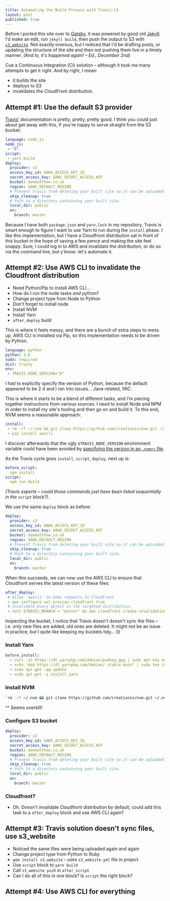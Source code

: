 ```yaml
---
title: Automating the Build Process with Travis-CI
layout: post
published: true
---
```


Before I ported this site over to [Gatsby](https://www.gatsbyjs.org), it was powered by good old [Jekyll](). I'd make an edit, run `jekyll build`, then push the output to S3 with [`s3_website`](). Not exactly onerous, but I noticed that I'd be drafting posts, or updating the structure of the site and then not pushing them live in a timely manner. _(And lo, it's happened again! – Ed., December 2nd)_

Cue a Continuous Integration (CI) solution – although it took me many attempts to get it right. And by right, I mean:
- it builds the site
- deploys to S3
- invalidates the CloudFront distribution.

## Attempt #1: Use the default S3 provider
[Travis'](https://docs.travis-ci.com) documentation is pretty, pretty, pretty good. I think you could just about get away with this, if you're happy to serve straight from the S3 bucket:

```yml
language: node_js
node_js: 
 - "8"
script:
 - yarn build
deploy:
  provider: s3
  access_key_id: $AWS_ACCESS_KEY_ID
  secret_access_key: $AWS_SECRET_ACCESS_KEY
  bucket: danmatthew.co.uk
  region: $AWS_DEFAULT_REGION
  # Prevent Travis from deleting your built site so it can be uploaded.
  skip_cleanup: true
  # Path to a directory containing your built site.
  local_dir: public
  on:
    branch: master
```
Because I have both `package.json` and `yarn.lock` in my repository, Travis is smart enough to figure I want to use Yarn to run during the `install` phase. I like this implementation, but I have a Cloudfront distribution sat in front of this bucket in the hope of saving a few pence and making the site feel snappy. Sure, I could log in to AWS and invalidate the distribution, or do so via the command line, but y'know: let's automate it.

## Attempt #2: Use AWS CLI to invalidate the Cloudfront distribution
- Need Python/Pip to install AWS CLI…
- How do I run the node tasks _and_ python?
- Change project type from Node to Python
- Don't forget to install node
- Install NVM
- Install Yarn
- `after_deploy` build

This is where it feels messy, and there are a bunch of extra steps to mess up. AWS CLI is installed via Pip, so this implementation needs to be driven by Python. 

```yml
language: python
python: 3.6
sudo: required
dist: trusty
env:
 - TRAVIS_NODE_VERSION="8"
```
I had to explicitly specify the version of Python, because the default appeared to be 2.4 and I ran into issues… Java-related, IIRC.

This is where it starts to be a blend of different tasks, and I'm piecing together instructions from various sources. I need to install Node and NPM in order to install my site's tooling and then go on and build it. To this end, NVM seems a reasonable approach:

```yml
install:
 - rm -rf ~/.nvm && git clone https://github.com/creationix/nvm.git ~/.nvm && (cd ~/.nvm && git checkout `git describe --abbrev=0 --tags`) && source ~/.nvm/nvm.sh && nvm install $TRAVIS_NODE_VERSION
 - pip install awscli
```
I discover afterwards that the ugly `$TRAVIS_NODE_VERSION` environment variable could have been avoided by [specifying the version in an `.nvmrc` file](https://docs.travis-ci.com/user/languages/javascript-with-nodejs/).

As the Travis cycle goes `install`, `script`, `deploy`, next up is:

```yml
before_script:
  npm install
script:
  npm run build
```

_(Travis experts – could those commands just have been listed sequentially in the `script` block?)_.

We use the same `deploy` block as before:

```yml
deploy:
  provider: s3
  access_key_id: $AWS_ACCESS_KEY_ID
  secret_access_key: $AWS_SECRET_ACCESS_KEY
  bucket: danmatthew.co.uk
  region: $AWS_DEFAULT_REGION
  # Prevent Travis from deleting your built site so it can be uploaded.
  skip_cleanup: true
  # Path to a directory containing your built site.
  local_dir: public
  on:
    branch: master
```

When this succeeds, we can now use the AWS CLI to ensure that Cloudfront serves the latest version of these files:

```yml
after_deploy:
 # Allow `awscli` to make requests to CloudFront.
 - aws configure set preview.cloudfront true
 # Invalidate every object in the targeted distribution.
 - test $TRAVIS_BRANCH = "master" && aws cloudfront create-invalidation --distribution-id $CLOUDFRONT_DISTRIBUTION_ID --paths "/*"
```

Inspecting the bucket, I notice that Travis doesn't doesn't sync the files – i.e. only new files are added; old ones are deleted. It might not be an issue in practice, but I quite like keeping my buckets tidy… 😒

### Install Yarn
```yml
before_install:
  - curl -sS https://dl.yarnpkg.com/debian/pubkey.gpg | sudo apt-key add -
  - echo "deb https://dl.yarnpkg.com/debian/ stable main" | sudo tee /etc/apt/sources.list.d/yarn.list
  - sudo apt-get -qq update
  - sudo apt-get -y install yarn
```

### Install NVM
```bash
`rm -rf ~/.nvm && git clone https://github.com/creationix/nvm.git ~/.nvm && (cd ~/.nvm && git checkout `git describe --abbrev=0 --tags`) && source ~/.nvm/nvm.sh && nvm install $TRAVIS_NODE_VERSION`
```

^^ Seems overkill!

### Configure S3 bucket

```yml
deploy:
  provider: s3
  access_key_id: $AWS_ACCESS_KEY_ID
  secret_access_key: $AWS_SECRET_ACCESS_KEY
  bucket: danmatthew.co.uk
  region: $AWS_DEFAULT_REGION
  # Prevent Travis from deleting your built site so it can be uploaded.
  skip_cleanup: true
  # Path to a directory containing your built site.
  local_dir: public
  on:
    branch: master
```

### Cloudfront?
- Oh. Doesn't invalidate Cloudfront distribution by default; could add this task to a `after_deploy` block and use AWS CLI again?




## Attempt #3: Travis solution doesn't sync files, use s3_website
- Noticed the same files were being uploaded again and again
- Change project type from Python to Ruby
- `gem install s3_website` - uses `s3_website.yml` file in project
- Use `script` block to `yarn build`
- Call `s3_website push` in `after_script`
- Can I do all of this in one block? Is `script` the right block?

## Attempt #4: Use AWS CLI for everything
